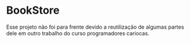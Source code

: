 # BookStore
Esse projeto não foi para frente devido a reutilização de algumas partes dele  em outro trabalho do curso programadores cariocas.
